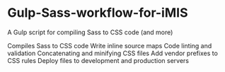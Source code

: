 # Gulp-Sass-workflow-for-iMIS
A Gulp script for compiling Sass to CSS code (and more)

Compiles Sass to CSS code
Write inline source maps
Code linting and validation
Concatenating and minifying CSS files
Add vendor prefixes to CSS rules
Deploy files to development and production servers
